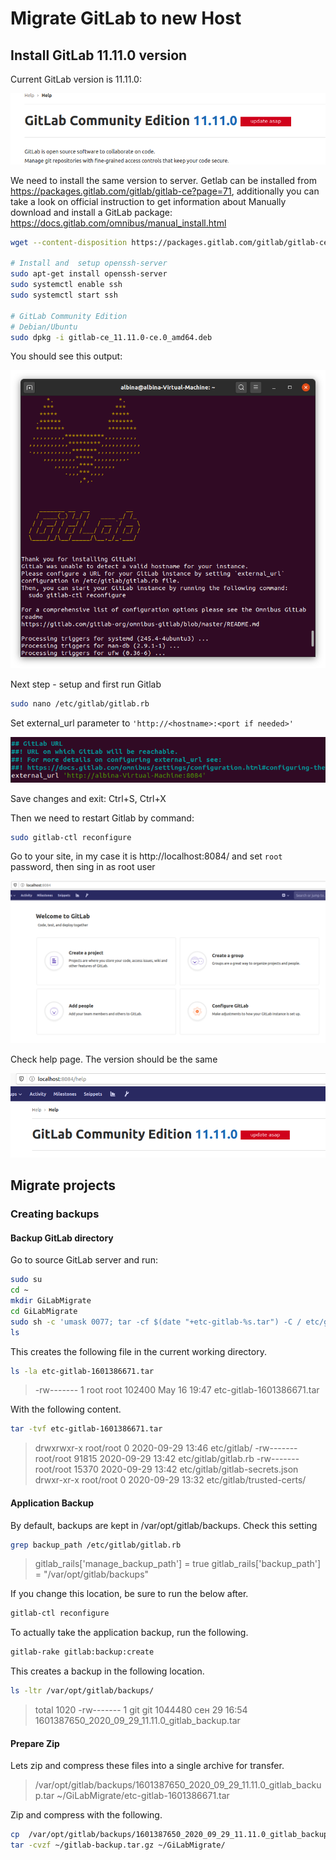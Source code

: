 # Migrate GitLab to new Host

## Install GitLab 11.11.0 version

Current GitLab version is 11.11.0:

![image](./images/GitLabVersion.png)

We need to install the same version to server. Getlab can be installed from https://packages.gitlab.com/gitlab/gitlab-ce?page=71, additionally you  can take a look on official instruction to get information about Manually download and install a GitLab package:
https://docs.gitlab.com/omnibus/manual_install.html

```bash
wget --content-disposition https://packages.gitlab.com/gitlab/gitlab-ce/packages/ubuntu/bionic/gitlab-ce_11.11.0-ce.0_amd64.deb/download.deb

# Install and  setup openssh-server
sudo apt-get install openssh-server
sudo systemctl enable ssh
sudo systemctl start ssh

# GitLab Community Edition
# Debian/Ubuntu
sudo dpkg -i gitlab-ce_11.11.0-ce.0_amd64.deb

```

You should see this output:

![image](./images/GitLabInstalled.png)

Next step - setup and first run Gitlab

```bash
sudo nano /etc/gitlab/gitlab.rb
```
Set external_url parameter to `'http://<hostname>:<port if needed>'`

![image](./images/SetExternalUrl.png)

Save changes and exit: Ctrl+S, Ctrl+X

Then we need to restart Gitlab by command:

```bash
sudo gitlab-ctl reconfigure
```

Go to your site, in my case it is  http://localhost:8084/ and set `root` password, then sing in as root user


![image](./images/FirstGitLabOpen.png)


Check help page. The version should be the same

![image](./images/HelpPageVersion.png)

## Migrate projects

### Creating backups

#### Backup GitLab directory

Go to source GitLab server and run:

```bash
sudo su
cd ~
mkdir GiLabMigrate
cd GiLabMigrate
sudo sh -c 'umask 0077; tar -cf $(date "+etc-gitlab-%s.tar") -C / etc/gitlab'
ls
```

This creates the following file in the current working directory.

```bash		
ls -la etc-gitlab-1601386671.tar
```

> -rw------- 1 root root 102400 May 16 19:47 etc-gitlab-1601386671.tar

With the following content.

```bash	
tar -tvf etc-gitlab-1601386671.tar
```

> drwxrwxr-x root/root         0 2020-09-29 13:46 etc/gitlab/
> -rw------- root/root     91815 2020-09-29 13:42 etc/gitlab/gitlab.rb
> -rw------- root/root     15370 2020-09-29 13:42 etc/gitlab/gitlab-secrets.json
> drwxr-xr-x root/root         0 2020-09-29 13:32 etc/gitlab/trusted-certs/


#### Application Backup

By default, backups are kept in /var/opt/gitlab/backups. Check this setting

```bash	
grep backup_path /etc/gitlab/gitlab.rb
```
> gitlab_rails['manage_backup_path'] = true
> gitlab_rails['backup_path'] = "/var/opt/gitlab/backups"


If you change this location, be sure to run the below after.

```bash	
gitlab-ctl reconfigure
```

To actually take the application backup, run the following.

```bash
gitlab-rake gitlab:backup:create
```
This creates a backup in the following location.
	
```bash
ls -ltr /var/opt/gitlab/backups/
```
>total 1020
>-rw------- 1 git git 1044480 сен 29 16:54 1601387650_2020_09_29_11.11.0_gitlab_backup.tar

#### Prepare Zip

Lets zip and compress these files into a single archive for transfer. 
	
> /var/opt/gitlab/backups/1601387650_2020_09_29_11.11.0_gitlab_backup.tar
> ~/GiLabMigrate/etc-gitlab-1601386671.tar

Zip and compress with the following.

```bash
cp 	/var/opt/gitlab/backups/1601387650_2020_09_29_11.11.0_gitlab_backup.tar ~/GiLabMigrate/
tar -cvzf ~/gitlab-backup.tar.gz ~/GiLabMigrate/
```

